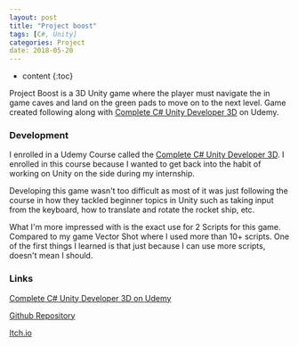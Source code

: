 ```yaml
---
layout: post
title: "Project boost"
tags: [C#, Unity]
categories: Project
date: 2018-05-20
---
```


* content
{:toc}

Project Boost is a 3D Unity game where the player must navigate the in game caves and land on the green pads to move on to the next level. Game created following along with <a href = "https://www.udemy.com/unitycourse2/">Complete C# Unity Developer 3D</a> on Udemy.

### Development

I enrolled in a Udemy Course called the <a href = "https://www.udemy.com/unitycourse2/">Complete C# Unity Developer 3D</a>. I enrolled in this course because I wanted to get back into the habit of working on Unity on the side during my internship. 

Developing this game wasn't too difficult as most of it was just following the course in how they tackled beginner topics in Unity such as taking input from the keyboard, how to translate and rotate the rocket ship, etc.

What I'm more impressed with is the exact use for 2 Scripts for this game. Compared to my game Vector Shot where I used more than 10+ scripts. One of the first things I learned is that just because I can use more scripts, doesn't mean I should.

### Links

<a href = "https://www.udemy.com/unitycourse2/">Complete C# Unity Developer 3D on Udemy</a>

<a href = "https://github.com/anthonymendez/Project-Boost">Github Repository</a>

<a href = "https://anthonymendez.itch.io/project-boost">Itch.io</a>